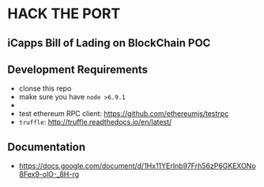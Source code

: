 # HACK THE PORT
## iCapps Bill of Lading on BlockChain POC

## Development Requirements
* clonse this repo
* make sure you have `node >6.9.1`
*
* test ethereum RPC client: https://github.com/ethereumjs/testrpc
* `truffle`: http://truffle.readthedocs.io/en/latest/

## Documentation
* https://docs.google.com/document/d/1Hx11YErInb97Frh56zP6GKEXONo8Fex9-olO-_8H-rg
